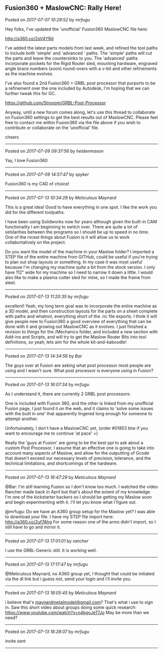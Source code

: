 ## Fusion360 + MaslowCNC: Rally Here!
Posted on *2017-07-07 10:29:52* by *mrfugu*

Hey folks,  I've updated the 'unofficial' Fusion360 MaslowCNC file here: 

http://a360.co/2sV4YRd

I've added the latest parts models from last week, and refined the tool paths to include both 'simple' and 'advanced ' paths. The 'simple' paths will cut the parts and leave the countersinks to you. The 'advanced' paths incorporate pockets for the Rigid Router sled, mounting hardware, engraved angle brace numbers (soon) round-overs with a v-bit and other refinements as the machine evolves.

I've also found a 2nd Fusion360 > GRBL post processor that purports to be a refinement over the one included by Autodesk, I'm hoping that we can further tweak this for GC. 

https://github.com/Strooom/GRBL-Post-Processor

Anyway, until a new forum comes along, let's use this thread to collaborate on Fusion360 settings to get the best results out of MaslowCNC.  Please feel free to contact me within Fusion360 via the file above if you wish to contribute or collaborate on the 'unofficial' file. 

cheers

---

Posted on *2017-07-09 09:37:56* by *heidenmason*

Yay, I love Fusion360

---

Posted on *2017-07-09 14:57:47* by *spyker*

Fusion360 is my CAD of choice!

---

Posted on *2017-07-13 10:34:28* by *Meticulous Maynard*

This is a great idea! Good to have everything in one spot. I like the work you did for the different toolpaths.

I have been using Solidworks now for years although given the built-in CAM functionality I am beginning to switch over. There are quite a lot of similarities between the programs so I should be up to speed in no time. One of the nicest things about Fusion is it will allow us to work collabortatively on the project.

Do you want the model of the machine in your Maslow folder? I imported a STEP file of the entire machine from GITHub, could be useful if you're trying to plan out shop layouts or something. In my case it was most useful because I'm changing my machine quite a bit from the stock version. I only have 112" wide for my machine so I need to narrow it down a little. I would also like to make a plasma cutter sled for mine, so I made the frame from steel.

---

Posted on *2017-07-13 11:20:35* by *mrfugu*

excellent! Yeah, my long term goal was to incorporate the entire machine as a 3D model, and then construction layouts for the parts on a sheet complete with paths and whatnot, everything short of the .nc file exports. I think it will give people new to Fusion360 a good overview of everything that can be done with it and growing out MaslowCNC as it evolves. I just finished a revision to things for the /Mechanics folder, and included a new section with Add-ins and Scripts, and will try to get the Maslow Router Bits into tool definitions, so yeah, lets aim for the whole kit-and-kaboodle!

---

Posted on *2017-07-13 14:34:56* by *Bar*

The guys over at Fusion are asking what post processor most people are using and I wasn't sure. What post processor is everyone using in Fusion?

---

Posted on *2017-07-13 16:07:34* by *mrfugu*

As I understand it, there are currently 2 GRBL post processors: 

One is included with Fusion 360, and the other is linked from my unofficial Fusion page, I just found it on the web, and it claims to 'solve some issues with the built in one' that apparently lingered long enough for someone to attempt another.  

Unfortuinately, I don't have a MaslowCNC yet, (order #01853 btw if you want to encourage me to continue 'at pace' =) 

Really the 'guys at Fusion' are going to be the best ppl to ask about a custom Post Processor,  I assume that an effective one is going to take into account many aspects of Maslow, and allow for the outputting of Gcode that doesn't exceed our necessary levels of precision, tolerance, and the technical limitations, and shortcomings of the hardware.

---

Posted on *2017-07-13 16:47:29* by *Meticulous Maynard*

@Bar: I'm still learning Fusion so I don't know too much. I watched the video Rancher made back in April but that's about the extent of my knowledge. I'm one of the kickstarter backers so I should be getting my Maslow soon and begin experimenting with it. I'll let you know what I figure out.

@mrfugu: Do we have an A360 group setup for the Maslow yet? I was able to download your file. I have my STEP file import here: http://a360.co/2uf7Ahg For some reason one of the arms didn't import, so I still have to go and mirror it.

---

Posted on *2017-07-13 17:01:01* by *rancher*

I use the GRBL-Generic still.  It is working well.

---

Posted on *2017-07-13 17:17:47* by *mrfugu*

@Meticulous Maynard, no A360 group yet, I thought that could be initiated via the dl link but i guess not, send your login and i'll invite you.

---

Posted on *2017-07-13 18:05:45* by *Meticulous Maynard*

i believe that's maynardmetalmodel@gmail.com? That's what i use to sign in. Saw this short video about groups doing some quick research: https://www.youtube.com/watch?v=n4kgoJeT7Jo 
May be more than we need?

---

Posted on *2017-07-13 18:28:07* by *mrfugu*

invite sent

---

